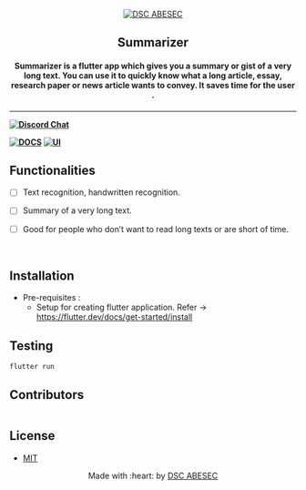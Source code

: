 <p align="center">
<a href="#">
	<img src="https://i.ibb.co/5rbLbdz/DSC-ABES-Engineering-College-Light-Vertical-Logo.png" alt="DSC ABESEC" />
</a>
	<h2 align="center"> Summarizer </h2>
	<h4 align="center"> Summarizer is a flutter app which gives you a summary or gist of a very long text. You can use it  to quickly know what a long article, essay, research paper or news article wants to convey. It saves time for the user . <h4>
</p>

---
[![Discord Chat](https://img.shields.io/discord/760928671698649098.svg)](https://discord.gg/RVTeWgmgeC)

[![DOCS](https://img.shields.io/badge/Documentation-see%20docs-green?style=flat-square&logo=appveyor)](INSERT_LINK_FOR_DOCS_HERE) 
  [![UI ](https://img.shields.io/badge/User%20Interface-Link%20to%20UI-orange?style=flat-square&logo=appveyor)](INSERT_UI_LINK_HERE)


## Functionalities
- [ ] Text recognition, handwritten recognition.
- [ ] Summary of a very long text.
- [ ] Good for people who don’t want to read long texts or are short of time.


<br>


## Installation

* Pre-requisites :
	-  Setup for creating flutter application. Refer -> https://flutter.dev/docs/get-started/install

## Testing

```bash
flutter run
```

## Contributors

<table>
<tr align="center">

<!--
<td>
John Doe

<p align="center">
<img src = "https://i.ibb.co/rkkz9hm/DSC-Logo.png" width="180" height="150" alt="Your Name Here (Insert Your Image Link In Src">
</p>
<p align="center">
<a href = "https://github.com/person1"><img src = "http://www.iconninja.com/files/241/825/211/round-collaboration-social-github-code-circle-network-icon.svg" width="36" height = "36" alt="GitHub"/></a>
<a href = "https://www.linkedin.com/in/person1">
<img src = "http://www.iconninja.com/files/863/607/751/network-linkedin-social-connection-circular-circle-media-icon.svg" width="36" height="36" alt="LinkedIn"/>
</a>
</p>
</td>
-->
</tr>
  </table>

## License 
 - <a href="https://choosealicense.com/licenses/mit/">MIT</a>


<p align="center">
	Made with :heart: by <a href="#">DSC ABESEC</a>
</p>
